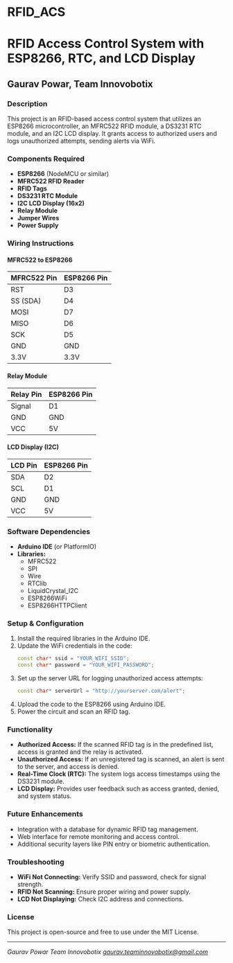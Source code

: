 # RFID_ACS
# RFID Access Control System with ESP8266, RTC, and LCD Display

## Gaurav Powar, Team Innovobotix

### Description
This project is an RFID-based access control system that utilizes an ESP8266 microcontroller, an MFRC522 RFID module, a DS3231 RTC module, and an I2C LCD display. It grants access to authorized users and logs unauthorized attempts, sending alerts via WiFi.

### Components Required
- **ESP8266** (NodeMCU or similar)
- **MFRC522 RFID Reader**
- **RFID Tags**
- **DS3231 RTC Module**
- **I2C LCD Display (16x2)**
- **Relay Module**
- **Jumper Wires**
- **Power Supply**

### Wiring Instructions
#### **MFRC522 to ESP8266**
| MFRC522 Pin | ESP8266 Pin |
|------------|------------|
| RST        | D3         |
| SS (SDA)   | D4         |
| MOSI       | D7         |
| MISO       | D6         |
| SCK        | D5         |
| GND        | GND        |
| 3.3V       | 3.3V       |

#### **Relay Module**
| Relay Pin | ESP8266 Pin |
|-----------|------------|
| Signal    | D1         |
| GND       | GND        |
| VCC       | 5V         |

#### **LCD Display (I2C)**
| LCD Pin | ESP8266 Pin |
|---------|------------|
| SDA     | D2         |
| SCL     | D1         |
| GND     | GND        |
| VCC     | 5V         |

### Software Dependencies
- **Arduino IDE** (or PlatformIO)
- **Libraries:**
  - MFRC522
  - SPI
  - Wire
  - RTClib
  - LiquidCrystal_I2C
  - ESP8266WiFi
  - ESP8266HTTPClient

### Setup & Configuration
1. Install the required libraries in the Arduino IDE.
2. Update the WiFi credentials in the code:
   ```cpp
   const char* ssid = "YOUR_WIFI_SSID";
   const char* password = "YOUR_WIFI_PASSWORD";
   ```
3. Set up the server URL for logging unauthorized access attempts:
   ```cpp
   const char* serverUrl = "http://yourserver.com/alert";
   ```
4. Upload the code to the ESP8266 using Arduino IDE.
5. Power the circuit and scan an RFID tag.

### Functionality
- **Authorized Access:** If the scanned RFID tag is in the predefined list, access is granted and the relay is activated.
- **Unauthorized Access:** If an unregistered tag is scanned, an alert is sent to the server, and access is denied.
- **Real-Time Clock (RTC):** The system logs access timestamps using the DS3231 module.
- **LCD Display:** Provides user feedback such as access granted, denied, and system status.

### Future Enhancements
- Integration with a database for dynamic RFID tag management.
- Web interface for remote monitoring and access control.
- Additional security layers like PIN entry or biometric authentication.

### Troubleshooting
- **WiFi Not Connecting:** Verify SSID and password, check for signal strength.
- **RFID Not Scanning:** Ensure proper wiring and power supply.
- **LCD Not Displaying:** Check I2C address and connections.

### License
This project is open-source and free to use under the MIT License.

---
*Gaurav Powar*
*Team Innovobotix*
*gaurav.teaminnovobotix@gmail.com*
